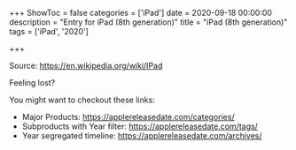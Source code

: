 +++
ShowToc = false
categories = ['iPad']
date = 2020-09-18 00:00:00
description = "Entry for iPad (8th generation)"
title = "iPad (8th generation)"
tags = ['iPad', '2020']

+++

Source: https://en.wikipedia.org/wiki/IPad

Feeling lost?

You might want to checkout these links:
- Major Products: https://applereleasedate.com/categories/
- Subproducts with Year filter: https://applereleasedate.com/tags/
- Year segregated timeline: https://applereleasedate.com/archives/

